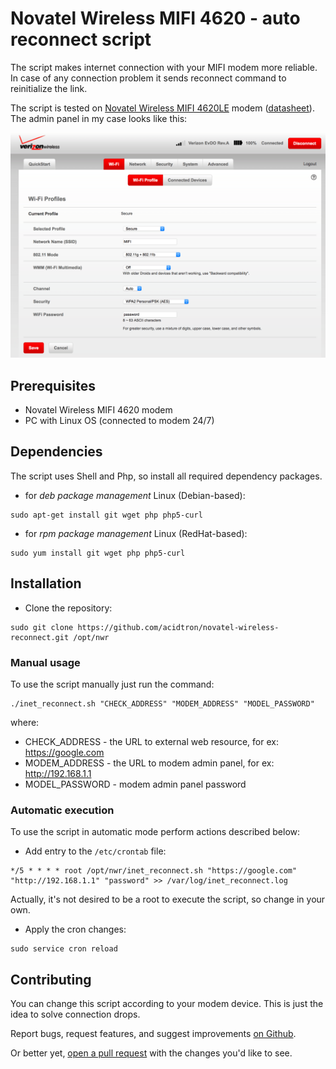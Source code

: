 #  Novatel Wireless MIFI 4620 - auto reconnect script
The script makes internet connection with your MIFI modem more reliable. In case of any connection problem it sends reconnect command to reinitialize the link.

The script is tested on [Novatel Wireless MIFI 4620LE](http://www.nvtl.com/products/mobile-broadband-solutions/mifi-intelligent-mobile-hotspots/mifi-4620le-3g4g-lte-global-intelligent-mobile-hotspot/) modem ([datasheet](docs/Novatel_4620LE.pdf)). The admin panel in my case looks like this:

![Verizon Admin Panel](docs/verizon.png)

## Prerequisites
- Novatel Wireless MIFI 4620 modem
- PC with Linux OS (connected to modem 24/7)

## Dependencies
The script uses Shell and Php, so install all required dependency packages.
- for _deb package management_ Linux (Debian-based):
```
sudo apt-get install git wget php php5-curl
```
- for _rpm package management_ Linux (RedHat-based):
```
sudo yum install git wget php php5-curl
```

## Installation
- Clone the repository:
```
sudo git clone https://github.com/acidtron/novatel-wireless-reconnect.git /opt/nwr
```

### Manual usage
To use the script manually just run the command:
```
./inet_reconnect.sh "CHECK_ADDRESS" "MODEM_ADDRESS" "MODEL_PASSWORD"
```
where:
- CHECK_ADDRESS - the URL to external web resource, for ex: https://google.com
- MODEM_ADDRESS - the URL to modem admin panel, for ex: http://192.168.1.1
- MODEL_PASSWORD - modem admin panel password

### Automatic execution
To use the script in automatic mode perform actions described below:
- Add entry to the `/etc/crontab` file:
```
*/5 * * * * root /opt/nwr/inet_reconnect.sh "https://google.com" "http://192.168.1.1" "password" >> /var/log/inet_reconnect.log
```
Actually, it's not desired to be a root to execute the script, so change in your own.

- Apply the cron changes:
```
sudo service cron reload
```

## Contributing
You can change this script according to your modem device. This is just the idea to solve connection drops.

Report bugs, request features, and suggest improvements [on Github](https://github.com/acidtron/novatel-wireless-reconnect/issues).

Or better yet, [open a pull request](https://github.com/acidtron/novatel-wireless-reconnect/compare) with the changes you'd like to see.

